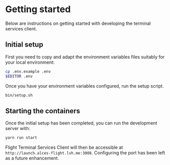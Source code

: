 # Getting started

Below are instructions on getting started with developing the terminal
services client.

## Initial setup

First you need to copy and adapt the environment variables
files suitably for your local environment:

```bash
cp .env.example .env
$EDITOR .env
```

Once you have your environment variables configured, run the setup script.


```bash
bin/setup.sh
```

## Starting the containers

Once the initial setup has been completed, you can run the development server
with:

```bash
yarn run start
```

Flight Terminal Services Client will then be accessible at
`http://launch.alces-flight.lvh.me:3008`.  Configuring the port has been left
as a future enhancement.

